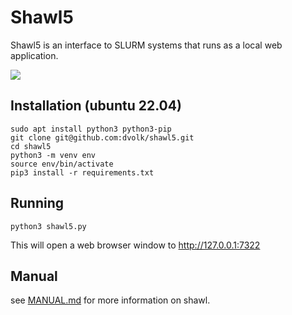 # Shawl5

Shawl5 is an interface to SLURM systems that runs as a local web application.

<img src="https://i.imgur.com/lu8S8TD.png"/>

## Installation (ubuntu 22.04)

    sudo apt install python3 python3-pip
    git clone git@github.com:dvolk/shawl5.git
    cd shawl5
    python3 -m venv env
    source env/bin/activate
    pip3 install -r requirements.txt

## Running

    python3 shawl5.py

This will open a web browser window to http://127.0.0.1:7322

## Manual

see [MANUAL.md](MANUAL.md) for more information on shawl.
